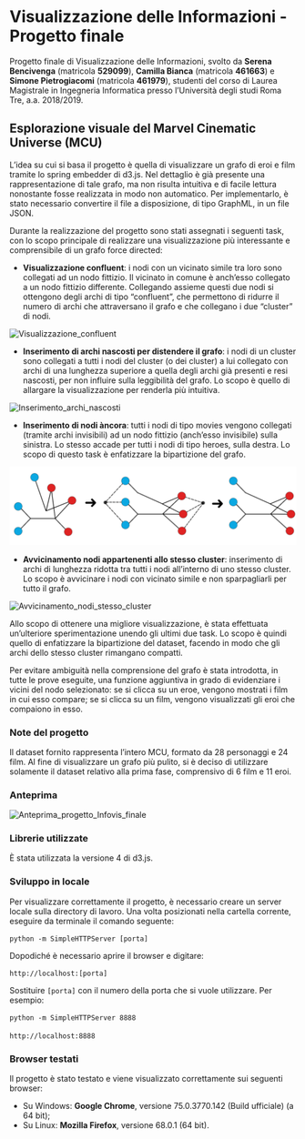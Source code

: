 # Visualizzazione delle Informazioni - Progetto finale

Progetto finale di Visualizzazione delle Informazioni, svolto da **Serena Bencivenga** (matricola **529099**), **Camilla Bianca** (matricola **461663**) e **Simone Pietrogiacomi** (matricola **461979**), studenti del corso di Laurea Magistrale in Ingegneria Informatica presso l’Università degli studi Roma Tre, a.a. 2018/2019.

## Esplorazione visuale del Marvel Cinematic Universe (MCU)

L’idea su cui si basa il progetto è quella di visualizzare un grafo di eroi e film tramite lo spring embedder di d3.js. Nel dettaglio è già presente una rappresentazione di tale grafo, ma non risulta intuitiva e di facile lettura nonostante fosse realizzata in modo non automatico. Per implementarlo, è stato necessario convertire il file a disposizione, di tipo GraphML, in un file JSON.

Durante la realizzazione del progetto sono stati assegnati i seguenti task, con lo scopo principale di realizzare una visualizzazione più interessante e comprensibile di un grafo force directed:

- **Visualizzazione confluent**: i nodi con un vicinato simile tra loro sono collegati ad un nodo fittizio. Il vicinato in comune è anch’esso collegato a un nodo fittizio differente. Collegando assieme questi due nodi si ottengono degli archi di tipo “confluent”, che permettono di ridurre il numero di archi che attraversano il grafo e che collegano i due “cluster” di nodi.  

![Visualizzazione_confluent](https://github.com/SimonePietrogiacomi/InfoVis_MCU_ForceDirectedGraph/blob/master/img/drawing1.png)

- **Inserimento di archi nascosti per distendere il grafo**: i nodi di un cluster sono collegati a tutti i nodi del cluster (o dei cluster) a lui collegato con archi di una lunghezza superiore a quella degli archi già presenti e resi nascosti, per non influire sulla leggibilità del grafo. Lo scopo è quello di allargare la visualizzazione per renderla più intuitiva.

![Inserimento_archi_nascosti](https://github.com/SimonePietrogiacomi/InfoVis_MCU_ForceDirectedGraph/blob/master/img/drawing2.png)

- **Inserimento di nodi àncora**: tutti i nodi di tipo movies vengono collegati (tramite archi invisibili) ad un nodo fittizio (anch’esso invisibile) sulla sinistra. Lo stesso accade per tutti i nodi di tipo heroes, sulla destra. Lo scopo di questo task è enfatizzare la bipartizione del grafo.

![Inserimento_nodi_àncora](https://github.com/SimonePietrogiacomi/InfoVis_MCU_ForceDirectedGraph/blob/master/img/drawing3.png)

- **Avvicinamento nodi appartenenti allo stesso cluster**: inserimento di archi di lunghezza ridotta tra tutti i nodi all’interno di uno stesso cluster. Lo scopo è avvicinare i nodi con vicinato simile e non sparpagliarli per tutto il grafo.

![Avvicinamento_nodi_stesso_cluster](https://github.com/SimonePietrogiacomi/InfoVis_MCU_ForceDirectedGraph/blob/master/img/drawing4.png)

Allo scopo di ottenere una migliore visualizzazione, è stata effettuata un’ulteriore sperimentazione unendo gli ultimi due task. Lo scopo è quindi quello di enfatizzare la bipartizione del dataset, facendo in modo che gli archi dello stesso cluster rimangano compatti.

Per evitare ambiguità nella comprensione del grafo è stata introdotta, in tutte le prove eseguite, una funzione aggiuntiva in grado di evidenziare i vicini del nodo selezionato: se si clicca su un eroe, vengono mostrati i film in cui esso compare; se si clicca su un film, vengono visualizzati gli eroi che compaiono in esso.

### Note del progetto

Il dataset fornito rappresenta l’intero MCU, formato da 28 personaggi e 24 film. Al fine di visualizzare un grafo più pulito, si è deciso di utilizzare solamente il dataset relativo alla prima fase, comprensivo di 6 film e 11 eroi.

### Anteprima
![Anteprima_progetto_Infovis_finale](https://github.com/SimonePietrogiacomi/InfoVis_MCU_ForceDirectedGraph/blob/master/img/preview.png)

### Librerie utilizzate

È stata utilizzata la versione 4 di d3.js.

### Sviluppo in locale

Per visualizzare correttamente il progetto, è necessario creare un server locale sulla directory di lavoro. Una volta posizionati nella cartella corrente, eseguire da terminale il comando seguente:
```
python -m SimpleHTTPServer [porta]
```
Dopodiché è necessario aprire il browser e digitare:
```
http://localhost:[porta]
```
Sostituire ```[porta]``` con il numero della porta che si vuole utilizzare. Per esempio:
```
python -m SimpleHTTPServer 8888

http://localhost:8888
```
### Browser testati

Il progetto è stato testato e viene visualizzato correttamente sui seguenti browser:
- Su Windows: **Google Chrome**, versione 75.0.3770.142 (Build ufficiale) (a 64 bit);
- Su Linux: **Mozilla Firefox**, versione 68.0.1 (64 bit).
